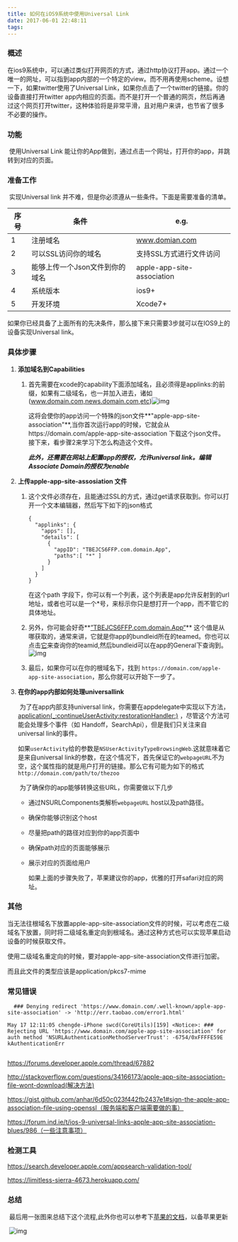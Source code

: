 ```yaml
---
title: 如何在iOS9系统中使用Universal Link
date: 2017-06-01 22:48:11
tags:
---
```


### 概述

​	在ios9系统中，可以通过类似打开网页的方式，通过http协议打开app。通过一个唯一的网址，可以指到app内部的一个特定的view。而不用再使用scheme。设想一下，如果twitter使用了Universal Link，如果你点击了一个twitter的链接。你的设备直接打开twitter app内相应的页面。而不是打开一个普通的网页，然后再通过这个网页打开twitter，这种体验将是非常平滑，且对用户来讲，也节省了很多不必要的操作。

<!--more-->

### 功能

​	使用Universal Link 能让你的App做到，通过点击一个网址，打开你的app，并跳转到对应的页面。

### 准备工作

​	实现Universal link 并不难，但是你必须遵从一些条件。下面是需要准备的清单。

| 序号   | 条件                | e.g.                       |
| ---- | ----------------- | -------------------------- |
| 1    | 注册域名              | www.domian.com             |
| 2    | 可以SSL访问你的域名       | 支持SSL方式进行文件访问              |
| 3    | 能够上传一个Json文件到你的域名 | apple-app-site-association |
| 4    | 系统版本              | ios9+                      |
| 5    | 开发环境              | Xcode7+                    |

​	  如果你已经具备了上面所有的先决条件，那么接下来只需要3步就可以在IOS9上的设备实现Universal link。

### 具体步骤

1. **添加域名到Capabilities**

   1. 首先需要在xcode的capability下面添加域名，且必须得是applinks:的前缀，如果有二级域名，也一并加入进去，诸如(www.domain.com,news.domain.com,etc)![img](如何在iOS9系统中使用Universal-Link/apple_capabilities.png)

      这将会使你的app访问一个特殊的json文件**"apple-app-site-association"**,当你首次运行app的时候，它就会从https://domain.com/apple-app-site-association 下载这个json文件。接下来，看步骤2来学习下怎么构造这个文件。

      ***此外，还需要在网站上配置app的授权，允许universal link。编辑Associate Domain的授权为enable***

2. **上传apple-app-site-assosiation 文件**

   1. 这个文件必须存在，且能通过SSL的方式，通过get请求获取到。你可以打开一个文本编辑器，然后写下如下的json格式

      ```objc
      {
        "applinks": {
          "apps": [],
          "details": [
            {
              "appID": "TBEJCS6FFP.com.domain.App",
              "paths":[ "*" ]
            }
          ]
        }
      }
      ```

      在这个path 字段下，你可以有一个列表，这个列表是app允许反射到的url地址，或者也可以是一个*号，来标示你只是想打开一个app，而不管它的具体地址。

   2. 另外，你可能会好奇**<u>”TBEJCS6FFP.com.domain.App“</u>** 这个值是从哪获取的，通常来讲，它就是你app的bundleid所在的teamed。你也可以点击[它](https://idmsa.apple.com/IDMSWebAuth/login?appIdKey=891bd3417a7776362562d2197f89480a8547b108fd934911bcbea0110d07f757&path=%2Faccount%2F&rv=1#accountSummary)来查询你的teamid,然后bundleid可以在app的General下查询到。![img](如何在iOS9系统中使用Universal-Link/apple_team_id.png)

   3. 最后，如果你可以在你的根域名下，找到 `https://domain.com/apple-app-site-association`，那么你就可以开始下一步了。

3. **在你的app内部如何处理universallink**

   ​	为了在app内部支持universal link，你需要在appdelegate中实现以下方法，[application(_:continueUserActivity:restorationHandler:)](https://developer.apple.com/library/ios/documentation/UIKit/Reference/UIApplicationDelegate_Protocol/index.html#//apple_ref/occ/intfm/UIApplicationDelegate/application:continueUserActivity:restorationHandler:) ，尽管这个方法可能会处理多个事件（如 Handoff，SearchApi），但是我们只关注来自universal link的事件。

   ​	如果`userActivity`给的参数是`NSUserActivityTypeBrowsingWeb`.这就意味着它是来自universal link的参数，在这个情况下，首先保证它的`webpageURL`不为空，这个属性指的就是用户打开的链接。那么它有可能为如下的格式`http://domain.com/path/to/thezoo`

   ​	为了确保你的app能够转换这些URL，你需要做以下几步

   - 通过NSURLComponents类解析`webpageURL` host以及path路径。

   - 确保你能够识别这个host

   - 尽量把path的路径对应到你的app页面中

   - 确保path对应的页面能够展示

   - 展示对应的页面给用户

     如果上面的步骤失败了，苹果建议你的app，优雅的打开safari对应的网址。

### 其他

当无法往根域名下放置apple-app-site-association文件的时候，可以考虑在二级域名下放置，同时将二级域名重定向到根域名。通过这种方式也可以实现苹果启动设备的时候获取文件。

使用二级域名重定向的时候，要对apple-app-site-association文件进行加密。

而且此文件的类型应该是application/pkcs7-mime

### 常见错误

```objc
  ### Denying redirect 'https://www.domain.com/.well-known/apple-app-site-association' -> 'http://err.taobao.com/error1.html'

May 17 12:11:05 chengde-iPhone swcd(CoreUtils)[159] <Notice>: ### Rejecting URL 'https://www.domain.com/apple-app-site-association' for auth method 'NSURLAuthenticationMethodServerTrust': -6754/0xFFFFE59E kAuthenticationErr
  
```



https://forums.developer.apple.com/thread/67882 

http://stackoverflow.com/questions/34166173/apple-app-site-association-file-wont-download(解决方法)

https://gist.github.com/anhar/6d50c023f442fb2437e1#sign-the-apple-app-association-file-using-openssl（服务端和客户端需要做的事）

https://forum.ind.ie/t/ios-9-universal-links-apple-app-site-association-blues/986（一些注意事项）

### 检测工具

https://search.developer.apple.com/appsearch-validation-tool/

https://limitless-sierra-4673.herokuapp.com/

### 总结

​	最后用一张图来总结下这个流程,此外你也可以参考下[苹果的文档](https://developer.apple.com/library/content/documentation/General/Conceptual/AppSearch/UniversalLinks.html)，以备苹果更新

​	![img](如何在iOS9系统中使用Universal-Link/universal_links.png)

